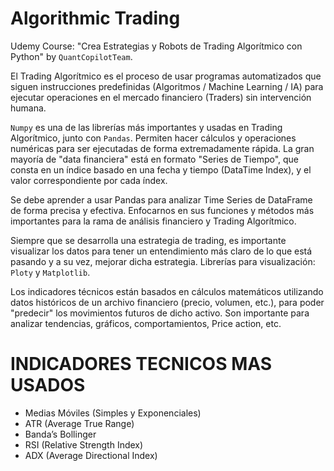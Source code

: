 # Algorithmic Trading

Udemy Course: "Crea Estrategias y Robots de Trading Algorítmico con Python" by `QuantCopilotTeam`.


El Trading Algorítmico es el proceso de usar programas automatizados que siguen instrucciones predefinidas (Algoritmos / Machine Learning / IA) para ejecutar operaciones en el mercado financiero (Traders) sin intervención humana.

`Numpy` es una de las librerías más importantes y usadas en Trading Algorítmico, junto con `Pandas`.
Permiten hacer cálculos y operaciones numéricas para ser ejecutadas de forma extremadamente rápida.
La gran mayoría de "data financiera" está en formato "Series de Tiempo", que consta en un índice basado en una fecha y tiempo (DataTime Index), y el valor correspondiente por cada índex.


Se debe aprender a usar Pandas para analizar Time Series de DataFrame de forma precisa y efectiva.
Enfocarnos en sus funciones y métodos más importantes para la rama de análisis financiero y Trading Algorítmico.


Siempre que se desarrolla una estrategia de trading, es importante visualizar los datos para tener un entendimiento más claro de lo que está pasando y a su vez, mejorar dicha estrategia. Librerías para visualización: `Ploty` y `Matplotlib`.

Los indicadores técnicos están basados en cálculos matemáticos utilizando datos históricos de un archivo financiero (precio, volumen, etc.), para poder "predecir" los movimientos futuros de dicho activo. Son importante para analizar tendencias, gráficos, comportamientos, Price action, etc.

# INDICADORES TECNICOS MAS USADOS
- Medias Móviles (Simples y Exponenciales)
- ATR (Average True Range)
- Banda’s Bollinger
- RSI (Relative Strength Index)
- ADX (Average Directional Index)

